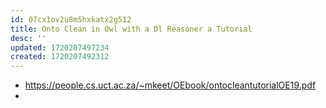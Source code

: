 ```yaml
---
id: 07cx1ov2u8m5hxkatx2g512
title: Onto Clean in Owl with a Dl Reasoner a Tutorial
desc: ''
updated: 1720207497234
created: 1720207492312
---
```


- https://people.cs.uct.ac.za/~mkeet/OEbook/ontocleantutorialOE19.pdf
- 